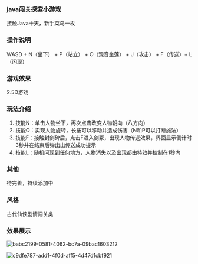 ###  java闯关探索小游戏
接触Java十天，新手菜鸟一枚
###  操作说明
WASD + N（坐下） + P（站立） + O（观音坐莲） + J（攻击） + F（传送）+ L（闪现）
###  游戏效果
2.5D游戏
###  玩法介绍
1. 技能N：单击人物坐下，再次点击改变人物朝向（八方向）
2. 技能O：实现人物旋转，长按可以移动并造成伤害（N和P可以打断施法）
3. 技能F：接触封剑碑后，点击F进入剑冢，出现人物传送效果，界面显示倒计时3秒并在结束后弹出出传送成功提示
4. 技能L：随机闪现到任何地方，人物消失以及出现都由特效并控制在1秒内
###  其他
待完善，持续添加中
###  风格
古代仙侠剧情闯关类
###  效果展示

![babc2199-0581-4062-bc7a-09bac1603212](https://github.com/pipiimmortal/newmygame/assets/135148633/51660a5e-ae06-424d-be21-84e9217e4958)

![c9dfe787-add1-4f0d-aff5-4d47d1cbf921](https://github.com/pipiimmortal/newmygame/assets/135148633/efa16f8b-7f35-48e2-8968-871997f41aa6)






